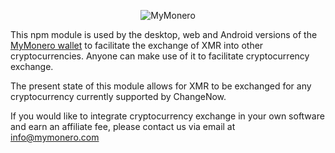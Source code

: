 <p align="center">
  <img alt="MyMonero" src="https://user-images.githubusercontent.com/1645428/146000939-b06f8fd3-9ed2-4a5e-bdd6-3981281dde9c.png">
</p>

This npm module is used by the desktop, web and Android versions of the [MyMonero wallet](https://github.com/mymonero/mymonero-app-js) to facilitate the exchange of XMR into other cryptocurrencies. Anyone can make use of it to facilitate cryptocurrency exchange.

The present state of this module allows for XMR to be exchanged for any cryptocurrency currently supported by ChangeNow.
 
If you would like to integrate cryptocurrency exchange in your own software and earn an affiliate fee, please contact us via email at [info@mymonero.com](mailto://info@mymonero.com)
